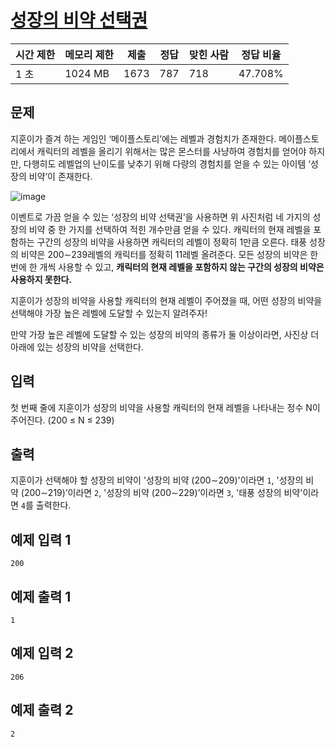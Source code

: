 # [성장의 비약 선택권](https://www.acmicpc.net/problem/26645)

| 시간 제한 | 메모리 제한 | 제출 | 정답 | 맞힌 사람 | 정답 비율 |
| --- | --- | --- | --- | --- | --- |
| 1 초 | 1024 MB | 1673 | 787 | 718 | 47.708% |

## 문제

지훈이가 즐겨 하는 게임인 ‘메이플스토리’에는 레벨과 경험치가 존재한다. 메이플스토리에서 캐릭터의 레벨을 올리기 위해서는 많은 몬스터를 사냥하여 경험치를 얻어야 하지만, 다행히도 레벨업의 난이도를 낮추기 위해 다량의 경험치를 얻을 수 있는 아이템 ‘성장의 비약’이 존재한다.

![image](https://upload.acmicpc.net/40b497a7-09e1-47da-b191-99d515242636/-/preview/)

이벤트로 가끔 얻을 수 있는 ‘성장의 비약 선택권’을 사용하면 위 사진처럼 네 가지의 성장의 비약 중 한 가지를 선택하여 적힌 개수만큼 얻을 수 있다. 캐릭터의 현재 레벨을 포함하는 구간의 성장의 비약을 사용하면 캐릭터의 레벨이 정확히 1만큼 오른다. 태풍 성장의 비약은 200∼239레벨의 캐릭터를 정확히 1$1$레벨 올려준다. 모든 성장의 비약은 한번에 한 개씩 사용할 수 있고, **캐릭터의 현재 레벨을 포함하지 않는 구간의 성장의 비약은 사용하지 못한다.**

지훈이가 성장의 비약을 사용할 캐릭터의 현재 레벨이 주어졌을 때, 어떤 성장의 비약을 선택해야 가장 높은 레벨에 도달할 수 있는지 알려주자!

만약 가장 높은 레벨에 도달할 수 있는 성장의 비약의 종류가 둘 이상이라면, 사진상 더 아래에 있는 성장의 비약을 선택한다.

## 입력

첫 번째 줄에 지훈이가 성장의 비약을 사용할 캐릭터의 현재 레벨을 나타내는 정수 N이 주어진다. (200 ≤ N ≤ 239)

## 출력

지훈이가 선택해야 할 성장의 비약이 '성장의 비약 (200∼209)'이라면 `1`, '성장의 비약 (200∼219)’이라면 `2`, '성장의 비약 (200∼229)’이라면 `3`, '태풍 성장의 비약'이라면 `4`를 출력한다.

## 예제 입력 1

```
200

```

## 예제 출력 1

```
1

```

## 예제 입력 2

```
206

```

## 예제 출력 2

```
2
```
